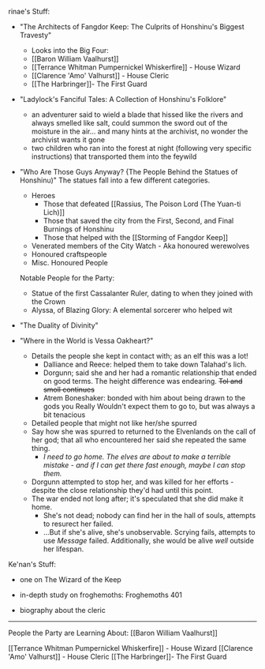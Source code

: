 rinae's Stuff:

- "The Architects of Fangdor Keep: The Culprits of Honshinu's Biggest Travesty"
	- Looks into the Big Four:
	- [[Baron William Vaalhurst]]
	- [[Terrance Whitman Pumpernickel Whiskerfire]] - House Wizard
	- [[Clarence 'Amo' Valhurst]] - House Cleric
	- [[The Harbringer]]- The First Guard 


- "Ladylock's Fanciful Tales: A Collection of Honshinu's Folklore"
	- an adventurer said to wield a blade that hissed like the rivers and always smelled like salt, could summon the sword out of the moisture in the air... and many hints at the archivist, no wonder the archivist wants it gone 
	- two children who ran into the forest at night (following very specific instructions) that transported them into the feywild

- "Who Are Those Guys Anyway? {The People Behind the Statues of Honshinu)"
	The statues fall into a few different categories.
	- Heroes
		- Those that defeated [[Rassius, The Poison Lord (The Yuan-ti Lich)]]
		- Those that saved the city from the First, Second, and Final Burnings of Honshinu
		- Those that helped with the [[Storming of Fangdor Keep]]
	- Venerated members of the City Watch 
			- Aka honoured werewolves
	- Honoured craftspeople
	- Misc. Honoured People
	  
	Notable People for the Party:
	- Statue of the first Cassalanter Ruler, dating to when they joined with the Crown
	- Alyssa, of Blazing Glory: A elemental sorcerer who helped wit
	


- "The Duality of Divinity"

- "Where in the World is Vessa Oakheart?"
	- Details the people she kept in contact with; as an elf this was a lot!
		- Dalliance and Reece: helped them to take down Talahad's lich.
		- Dorgunn; said she and her had a romantic relationship that ended on good terms. The height difference was endearing.  ~~Tol and smoll continues~~
		- Atrem Boneshaker: bonded with him about being drawn to the gods you Really Wouldn't expect them to go to, but was always a bit tenacious
	- Detailed people that might not like her/she spurred
	- Say how she was spurred to returned to the Elvenlands on the call of her god; that all who encountered her said she repeated the same thing.
		- *I need to go home. The elves are about to make a terrible mistake - and if I can get there fast enough, maybe I can stop them.*
	- Dorgunn attempted to stop her, and was killed for her efforts - despite the close relationship they'd had until this point. 
	- The war ended not long after; it's speculated that she did make it home. 
		- She's not dead; nobody can find her in the hall of souls, attempts to resurect her failed.
		- ...But if she's alive, she's unobservable. Scrying fails, attempts to use *Message* failed. Additionally, she would be alive *well* outside her lifespan. 

Ke'nan's Stuff:
- one on The Wizard of the Keep  

- in-depth study on froghemoths: Froghemoths 401  

- biography about the cleric

----
People the Party are Learning About:
[[Baron William Vaalhurst]]

[[Terrance Whitman Pumpernickel Whiskerfire]] - House Wizard
[[Clarence 'Amo' Valhurst]] - House Cleric
[[The Harbringer]]- The First Guard 
